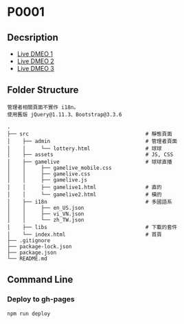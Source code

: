 # P0001

## Decsription

- [Live DMEO 1](https://jaeyolin.github.io/P0001)
- [Live DMEO 2](https://jaeyolin.github.io/P0001/gamelive/gamelive1.html)
- [Live DMEO 3](https://jaeyolin.github.io/P0001/gamelive/gamelive2.html)

## Folder Structure

```
管理者相關頁面不實作 i18n。
使用舊版 jQuery@1.11.3、Bootstrap@3.3.6

.
├── src                                      # 靜態頁面
│    ├── admin                               # 管理者頁面
│    │     └── lottery.html                  # 球球
│    ├── assets                              # JS, CSS
│    ├── gamelive                            # 球球直播
│    │     ├── gamelive_mobile.css                    
│    │     ├── gamelive.css                   
│    │     ├── gamelive.js   
│    │     ├── gamelive1.html                # 直的
│    │     └── gamelive2.html                # 橫的
│    ├── i18n                                # 多國語系
│    │     ├── en_US.json                    
│    │     ├── vi_VN.json                    
│    │     └── zh_TW.json                    
│    ├── libs                                # 下載的套件
│    └── index.html                          # 首頁
├── .gitignore                             
├── package-lock.json                            
├── package.json                            
└── README.md                              
```

## Command Line 

### Deploy to gh-pages

```
npm run deploy
```